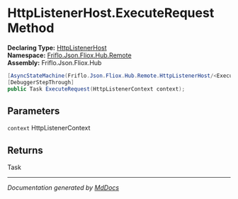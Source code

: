 ﻿<!--  
  <auto-generated>   
    The contents of this file were generated by a tool.  
    Changes to this file may be list if the file is regenerated  
  </auto-generated>   
-->

# HttpListenerHost.ExecuteRequest Method

**Declaring Type:** [HttpListenerHost](../index.md)  
**Namespace:** [Friflo.Json.Fliox.Hub.Remote](../../index.md)  
**Assembly:** Friflo.Json.Fliox.Hub

```csharp
[AsyncStateMachine(Friflo.Json.Fliox.Hub.Remote.HttpListenerHost/<ExecuteRequest>d__19)]
[DebuggerStepThrough]
public Task ExecuteRequest(HttpListenerContext context);
```

## Parameters

`context`  HttpListenerContext

## Returns

Task

___

*Documentation generated by [MdDocs](https://github.com/ap0llo/mddocs)*
